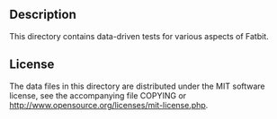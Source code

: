 Description
------------

This directory contains data-driven tests for various aspects of Fatbit.

License
--------

The data files in this directory are distributed under the MIT software
license, see the accompanying file COPYING or
http://www.opensource.org/licenses/mit-license.php.

